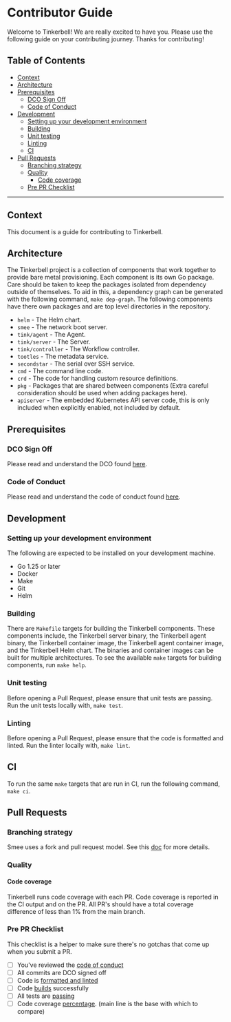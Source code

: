 # Contributor Guide

Welcome to Tinkerbell!
We are really excited to have you.
Please use the following guide on your contributing journey.
Thanks for contributing!

## Table of Contents

- [Context](#context)
- [Architecture](#architecture)
- [Prerequisites](#prerequisites)
  - [DCO Sign Off](#dco-sign-off)
  - [Code of Conduct](#code-of-conduct)
- [Development](#development)
  - [Setting up your development environment](#setting-up-your-development-environment)
  - [Building](#building)
  - [Unit testing](#unit-testing)
  - [Linting](#linting)
  - [CI](#ci)
- [Pull Requests](#pull-requests)
  - [Branching strategy](#branching-strategy)
  - [Quality](#quality)
    - [Code coverage](#code-coverage)
  - [Pre PR Checklist](#pre-pr-checklist)

---

## Context

This document is a guide for contributing to Tinkerbell.

## Architecture

The Tinkerbell project is a collection of components that work together to provide bare metal provisioning.
Each component is its own Go package. Care should be taken to keep the packages isolated from dependency outside of themselves.
To aid in this, a dependency graph can be generated with the following command, `make dep-graph`.
The following components have there own packages and are top level directories in the repository.

- `helm` - The Helm chart.
- `smee` - The network boot server.
- `tink/agent` - The Agent.
- `tink/server` - The Server.
- `tink/controller` - The Workflow controller.
- `tootles` - The metadata service.
- `secondstar` - The serial over SSH service.
- `cmd` - The command line code.
- `crd` - The code for handling custom resource definitions.
- `pkg` - Packages that are shared between components (Extra careful consideration should be used when adding packages here).
- `apiserver` - The embedded Kubernetes API server code, this is only included when explicitly enabled, not included by default.

## Prerequisites

### DCO Sign Off

Please read and understand the DCO found [here](https://github.com/tinkerbell/org/blob/main/DCO.md).

### Code of Conduct

Please read and understand the code of conduct found [here](https://github.com/tinkerbell/.github/blob/main/CODE_OF_CONDUCT.md).

## Development

### Setting up your development environment

The following are expected to be installed on your development machine.

- Go 1.25 or later
- Docker
- Make
- Git
- Helm

### Building

There are `Makefile` targets for building the Tinkerbell components.
These components include, the Tinkerbell server binary, the Tinkerbell agent binary, the Tinkerbell container image, the Tinkerbell agent container image, and the Tinkerbell Helm chart. The binaries and container images can be built for multiple architectures. To see the available `make` targets for building components, run `make help`.

### Unit testing

Before opening a Pull Request, please ensure that unit tests are passing. Run the unit tests locally with, `make test`.

### Linting

Before opening a Pull Request, please ensure that the code is formatted and linted. Run the linter locally with, `make lint`.

## CI

To run the same `make` targets that are run in CI, run the following command, `make ci`.

## Pull Requests

### Branching strategy

Smee uses a fork and pull request model.
See this [doc](https://guides.github.com/activities/forking/) for more details.

### Quality

#### Code coverage

Tinkerbell runs code coverage with each PR.
Code coverage is reported in the CI output and on the PR.
All PR's should have a total coverage difference of less than 1% from the main branch.

### Pre PR Checklist

This checklist is a helper to make sure there's no gotchas that come up when you submit a PR.

- [ ] You've reviewed the [code of conduct](#code-of-conduct)
- [ ] All commits are DCO signed off
- [ ] Code is [formatted and linted](#linting)
- [ ] Code [builds](#building) successfully
- [ ] All tests are [passing](#unit-testing)
- [ ] Code coverage [percentage](#code-coverage). (main line is the base with which to compare)
